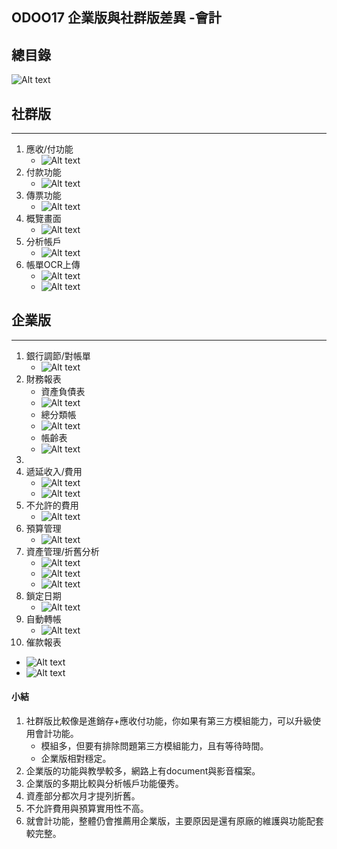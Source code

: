 ## ODOO17 企業版與社群版差異 -會計

## 總目錄
![Alt text](https://github.com/ksharry/2024-ODOO17-Enterprise-Plan/blob/main/pic/F17126.png?raw=true)

## 社群版
------
1. 應收/付功能
   + ![Alt text](https://github.com/ksharry/2024-ODOO17-Enterprise-Plan/blob/main/pic/F17122.png?raw=true)
2. 付款功能
   + ![Alt text](https://github.com/ksharry/2024-ODOO17-Enterprise-Plan/blob/main/pic/F17123.png?raw=true)
3. 傳票功能
   + ![Alt text](https://github.com/ksharry/2024-ODOO17-Enterprise-Plan/blob/main/pic/F17124.png?raw=true)
4. 概覽畫面
   + ![Alt text](https://github.com/ksharry/2024-ODOO17-Enterprise-Plan/blob/main/pic/F17125.png?raw=true)
5. 分析帳戶
   + ![Alt text](https://github.com/ksharry/2024-ODOO17-Enterprise-Plan/blob/main/pic/F17111.png?raw=true)
6. 帳單OCR上傳
   + ![Alt text](https://github.com/ksharry/2024-ODOO17-Enterprise-Plan/blob/main/pic/F17106.png?raw=true)
   + ![Alt text](https://github.com/ksharry/2024-ODOO17-Enterprise-Plan/blob/main/pic/F17107.png?raw=true)



## 企業版
------
1. 銀行調節/對帳單
   + ![Alt text](https://github.com/ksharry/2024-ODOO17-Enterprise-Plan/blob/main/pic/F17102.png?raw=true)
2. 財務報表
   + 資產負債表
   + ![Alt text](https://github.com/ksharry/2024-ODOO17-Enterprise-Plan/blob/main/pic/F17103.png?raw=true)
   + 總分類帳
   + ![Alt text](https://github.com/ksharry/2024-ODOO17-Enterprise-Plan/blob/main/pic/F17104.png?raw=true)
   + 帳齡表
   + ![Alt text](https://github.com/ksharry/2024-ODOO17-Enterprise-Plan/blob/main/pic/F17105.png?raw=true)
3. 
4. 遞延收入/費用
   + ![Alt text](https://github.com/ksharry/2024-ODOO17-Enterprise-Plan/blob/main/pic/F17108.png?raw=true)
   + ![Alt text](https://github.com/ksharry/2024-ODOO17-Enterprise-Plan/blob/main/pic/F17110.png?raw=true)
5. 不允許的費用
   + ![Alt text](https://github.com/ksharry/2024-ODOO17-Enterprise-Plan/blob/main/pic/F17109.png?raw=true)
6. 預算管理
   + ![Alt text](https://github.com/ksharry/2024-ODOO17-Enterprise-Plan/blob/main/pic/F17112.png?raw=true)
7. 資產管理/折舊分析
   + ![Alt text](https://github.com/ksharry/2024-ODOO17-Enterprise-Plan/blob/main/pic/F17113.png?raw=true)
   + ![Alt text](https://github.com/ksharry/2024-ODOO17-Enterprise-Plan/blob/main/pic/F17114.png?raw=true)
   + ![Alt text](https://github.com/ksharry/2024-ODOO17-Enterprise-Plan/blob/main/pic/F17115.png?raw=true)
8. 鎖定日期
   + ![Alt text](https://github.com/ksharry/2024-ODOO17-Enterprise-Plan/blob/main/pic/F17116.png?raw=true)
9. 自動轉帳
   + ![Alt text](https://github.com/ksharry/2024-ODOO17-Enterprise-Plan/blob/main/pic/F17117.png?raw=true)
10. 催款報表
   +  ![Alt text](https://github.com/ksharry/2024-ODOO17-Enterprise-Plan/blob/main/pic/F17118.png?raw=true)
   +  ![Alt text](https://github.com/ksharry/2024-ODOO17-Enterprise-Plan/blob/main/pic/F17119.png?raw=true)

#### 小結
1. 社群版比較像是進銷存+應收付功能，你如果有第三方模組能力，可以升級使用會計功能。
   + 模組多，但要有排除問題第三方模組能力，且有等待時間。
   + 企業版相對穩定。
2. 企業版的功能與教學較多，網路上有document與影音檔案。
3. 企業版的多期比較與分析帳戶功能優秀。
4. 資產部分都次月才提列折舊。
5. 不允許費用與預算實用性不高。
6. 就會計功能，整體仍會推薦用企業版，主要原因是還有原廠的維護與功能配套較完整。
